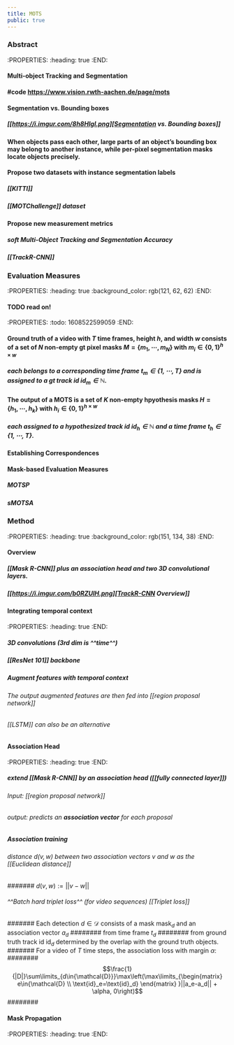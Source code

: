 ```yaml
---
title: MOTS
public: true
---
```


### Abstract
:PROPERTIES:
:heading: true
:END:
#### Multi-object Tracking and Segmentation
#### #code https://www.vision.rwth-aachen.de/page/mots
#### Segmentation vs. Bounding boxes
##### [[https://i.imgur.com/8h8HIgI.png][Segmentation vs. Bounding boxes]]
#### When objects pass each other, large parts of an object’s bounding box may belong to another instance, while per-pixel segmentation masks locate objects precisely.
#### Propose two datasets with instance segmentation labels
##### [[KITTI]]
##### [[MOTChallenge]] dataset
#### Propose new measurement metrics
##### soft Multi-Object Tracking and Segmentation Accuracy
##### [[TrackR-CNN]]
### Evaluation Measures
:PROPERTIES:
:heading: true
:background_color: rgb(121, 62, 62)
:END:
#### TODO  read on!
:PROPERTIES:
:todo: 1608522599059
:END:
#### Ground truth of a video with $T$ time frames, height $h$, and width $w$ consists of a set of $N$ non-empty gt pixel masks $M=\{m_1,\cdots, m_N\}$ with $m_i\in{\{0,1\}^{h\times w}}$
##### each belongs to a corresponding time frame $t_m \in{\{1,\cdots, T\}}$ and is assigned to a gt track id $\text{id}_m \in {\mathbb{N}}$.
#### The output of a MOTS is a set of $K$ non-empty hpyothesis masks $H=\{h_1,\cdots, h_k\}$ with $h_i\in{\{0,1\}^{h\times w}}$
##### each assigned to a hypothesized track id $\text{id}_h \in {\mathbb{N}}$ and a time frame $t_h \in {\{1,\cdots, T\}}$.
#### Establishing Correspondences
#### Mask-based Evaluation Measures
##### MOTSP
##### sMOTSA
### Method
:PROPERTIES:
:heading: true
:background_color: rgb(151, 134, 38)
:END:
#### Overview
##### [[Mask R-CNN]] plus an association head and two 3D convolutional layers.
##### [[https://i.imgur.com/b0RZUlH.png][TrackR-CNN Overview]]
#### Integrating temporal context
:PROPERTIES:
:heading: true
:END:
##### 3D convolutions (3rd dim is ^^time^^)
##### [[ResNet 101]] backbone
##### Augment features with temporal context
###### The output augmented features are then fed into [[region proposal network]]
###### [[LSTM]] can also be an alternative
#### Association Head
:PROPERTIES:
:heading: true
:END:
##### extend [[Mask R-CNN]] by an association head ([[fully connected layer]])
###### Input: [[region proposal network]]
###### output: predicts an **association vector** for each proposal
##### Association training
###### distance $d(v,w)$ between two association vectors $v$ and $w$ as the [[Euclidean distance]]
####### $d(v,w):=||v-w||$
###### ^^Batch hard triplet loss^^ (for video sequences) [[Triplet loss]]
####### Each detection $d\in{\mathcal{D}}$ consists of a mask $\text{mask}_d$ and an association vector $a_d$
######## from time frame $t_d$
######## from ground truth track id $\text{id}_d$ determined by the overlap with the ground truth objects.
####### For a video of $T$ time steps, the association loss with margin $\alpha$:
########
$$\frac{1}{|D|}\sum\limits_{d\in{\mathcal{D}}}\max\left(\max\limits_{\begin{matrix} e\in{\mathcal{D} \\ \text{id}_e=\text{id}_d} \end{matrix} }||a_e-a_d|| + \alpha, 0\right)$$
########
#### Mask Propagation
:PROPERTIES:
:heading: true
:END: